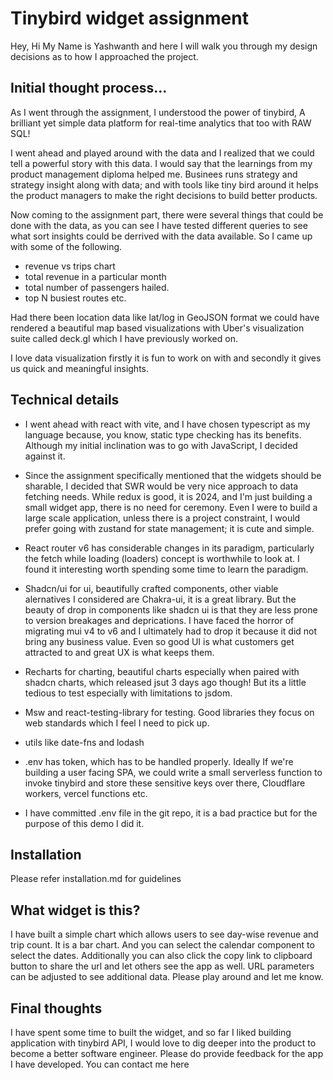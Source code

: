 # Tinybird widget assignment

Hey, Hi My Name is Yashwanth and here I will walk you through my design decisions as to how I approached the project.

## Initial thought process...

As I went through the assignment, I understood the power of tinybird, A brilliant yet simple data platform for real-time analytics
that too with RAW SQL!

I went ahead and played around with the data and I realized that we could tell a powerful story with this data.
I would say that the learnings from my product management diploma helped me. Businees runs strategy and strategy insight along with data;
and with tools like tiny bird around it helps the product managers to make the right decisions to build better products.

Now coming to the assignment part, there were several things that could be done with the data, as you can see I have tested different queries
to see what sort insights could be derrived with the data available. So I came up with some of the following.

- revenue vs trips chart
- total revenue in a particular month
- total number of passengers hailed.
- top N busiest routes etc.

Had there been location data like lat/log in GeoJSON format we could have rendered a beautiful map based visualizations with Uber's visualization
suite called deck.gl which I have previously worked on.

I love data visualization firstly it is fun to work on with and secondly it gives us quick and meaningful insights.

## Technical details

- I went ahead with react with vite, and I have chosen typescript as my language because, you know, static type checking has its benefits.
  Although my initial inclination was to go with JavaScript, I decided against it.

- Since the assignment specifically mentioned that the widgets should be sharable, I decided that SWR would be very nice approach to data fetching needs.
  While redux is good, it is 2024, and I'm just building a small widget app, there is no need for ceremony. Even I were to build a large scale application,
  unless there is a project constraint, I would prefer going with zustand for state management; it is cute and simple.

- React router v6 has considerable changes in its paradigm, particularly the fetch while loading (loaders) concept is worthwhile to look at. I found it
  interesting worth spending some time to learn the paradigm.

- Shadcn/ui for ui, beautifully crafted components, other viable alernatives I considered are Chakra-ui, it is a great library. But the beauty of drop in components like shadcn ui is that they are less prone to version breakages and deprications. I have faced the horror of migrating mui v4 to v6 and I ultimately had to drop it because it did not bring any business value. Even so good UI is what customers get attracted to and great UX is what keeps them.

- Recharts for charting, beautiful charts especially when paired with shadcn charts, which released jsut 3 days ago though! But its a little tedious to test especially with limitations to jsdom.

- Msw and react-testing-library for testing. Good libraries they focus on web standards which I feel I need to pick up.

- utils like date-fns and lodash

- .env has token, which has to be handled properly. Ideally If we're building a user facing SPA, we could write a small serverless function to invoke tinybird and store these sensitive keys over there, Cloudflare workers, vercel functions etc.

- I have committed .env file in the git repo, it is a bad practice but for the purpose of this demo I did it.

## Installation

Please refer installation.md for guidelines

## What widget is this?

I have built a simple chart which allows users to see day-wise revenue and trip count. It is a bar chart. And you can select the calendar component
to select the dates. Additionally you can also click the copy link to clipboard button to share the url and let others see the app as well.
URL parameters can be adjusted to see additional data. Please play around and let me know.

## Final thoughts

I have spent some time to built the widget, and so far I liked building application with tinybird API, I would love to dig deeper into the product to become a better software engineer. Please do provide feedback for the app I have developed. You can contact me here

